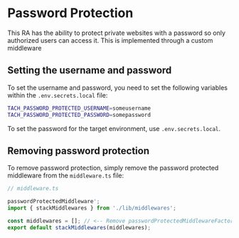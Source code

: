# Password Protection

This RA has the ability to protect private websites with a password so only authorized users can access it. This is implemented through a custom middleware

## Setting the username and password

To set the username and password, you need to set the following variables within the `.env.secrets.local` file:

```bash
TACH_PASSWORD_PROTECTED_USERNAME=someusername
TACH_PASSWORD_PROTECTED_PASSWORD=somepassword
```

To set the password for the target environment, use `.env.secrets.local`.

## Removing password protection

To remove password protection, simply remove the password protected middleware from the `middleware.ts` file:

```typescript
// middleware.ts

passwordProtectedMiddleware';
import { stackMiddlewares } from './lib/middlewares';

const middlewares = []; // <-- Remove passwordProtectedMiddlewareFactory from this array
export default stackMiddlewares(middlewares);
```
